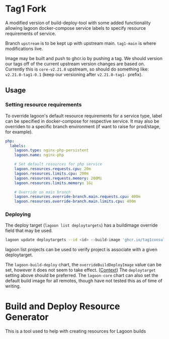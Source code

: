 # Tag1 Fork

A modified version of build-deploy-tool with some added functionality allowing lagoon docker-compose service labels to
specify resource requirements of service.

Branch `upstream` is to be kept up with upstream main. `tag1-main` is where modifications live.

Image may be built and push to ghcr.io by pushing a tag. We should version our tags off of the current upstream version changes are based on.
Currently this is `core-v2.21.0` upstream, so should do something like: `v2.21.0-tag1-0.1` (keep our versioning after `v2.21.0-tag1-` prefix).

## Usage

### Setting resource requirements

To override lagoon's default resource requirements for a service type, label can be specified in docker-compose for respective service.
It may also be overriden to a specific branch environment (if want to raise for prod/stage, for example).

```yaml
php:
  labels:
    lagoon.type: nginx-php-persistent
    lagoon.name: nginx-php

    # Set default resources for php service
    lagoon.resources.requests.cpu: 20m
    lagoon.resources.limits.cpu: 200m
    lagoon.resources.requests.memory: 200Mi
    lagoon.resources.limits.memory: 1Gi

    # Override on main branch
    lagoon.resources.override-branch.main.requests.cpu: 400m
    lagoon.resources.override-branch.main.limits.cpu: 400m
```

### Deploying

The deploy target (`lagoon list deploytargets`) has a buildimage override field that may be used.
```bash
lagoon update deploytargets --id <id> --build-image 'ghcr.io/tag1consulting/build-deploy-image:v2.21.0-tag1-0.1'
```
lagoon list projects can be used to verify project is associate with a given deploytarget.

The `lagoon-build-deploy` chart, the `overrideBuildDeployImage` value can be set, however it does not seem to take effect. ([Context](https://github.com/uselagoon/lagoon-charts/blob/42cf5a20d442036faa6aca2081e74f3fcffcb65c/charts/lagoon-build-deploy/values.yaml#L162C1-L162C25))
The `deploytarget` setting above should be preferred. The `lagoon-core` chart can also set the default build image for all remotes, though have not tested this as of time of writing.


# Build and Deploy Resource Generator

This is a tool used to help with creating resources for Lagoon builds
